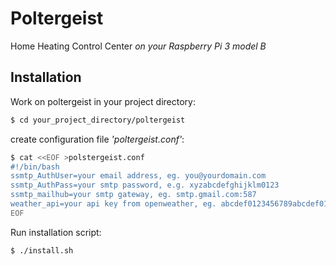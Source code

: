 # Poltergeist
Home Heating Control Center 
_on your Raspberry Pi 3 model B_

## Installation

Work on poltergeist in your project directory:
```bash
$ cd your_project_directory/poltergeist
```

create configuration file _'poltergeist.conf'_:
```bash
$ cat <<EOF >polstergeist.conf
#!/bin/bash
ssmtp_AuthUser=your email address, eg. you@yourdomain.com
ssmtp_AuthPass=your smtp password, e.g. xyzabcdefghijklm0123
ssmtp_mailhub=your smtp gateway, eg. smtp.gmail.com:587
weather_api=your api key from openweather, eg. abcdef0123456789abcdef0132456789
EOF
```
Run installation script:
```bash
$ ./install.sh
```
